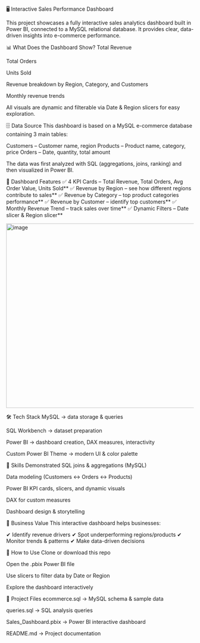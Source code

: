 🖥️ Interactive Sales Performance Dashboard

This project showcases a fully interactive sales analytics dashboard built in Power BI, connected to a MySQL relational database.
It provides clear, data-driven insights into e-commerce performance.

📊 What Does the Dashboard Show?
Total Revenue

Total Orders

Units Sold

Revenue breakdown by Region, Category, and Customers

Monthly revenue trends

All visuals are dynamic and filterable via Date & Region slicers for easy exploration.

🗄 Data Source
This dashboard is based on a MySQL e-commerce database containing 3 main tables:

Customers – Customer name, region
Products – Product name, category, price
Orders – Date, quantity, total amount

The data was first analyzed with SQL (aggregations, joins, ranking) and then visualized in Power BI.

📌 Dashboard Features
✅ 4 KPI Cards – Total Revenue, Total Orders, Avg Order Value, Units Sold** 
✅ Revenue by Region – see how different regions contribute to sales** 
✅ Revenue by Category – top product categories performance** 
✅ Revenue by Customer – identify top customers** 
✅ Monthly Revenue Trend – track sales over time** 
✅ Dynamic Filters – Date slicer & Region slicer** 

<img width="916" height="495" alt="image" src="https://github.com/user-attachments/assets/8a9e0272-0c70-471c-b75a-bfe3813e3200" />


🛠 Tech Stack
MySQL → data storage & queries

SQL Workbench → dataset preparation

Power BI → dashboard creation, DAX measures, interactivity

Custom Power BI Theme → modern UI & color palette

🧠 Skills Demonstrated
SQL joins & aggregations (MySQL)

Data modeling (Customers ↔ Orders ↔ Products)

Power BI KPI cards, slicers, and dynamic visuals

DAX for custom measures

Dashboard design & storytelling

💼 Business Value
This interactive dashboard helps businesses:

✔ Identify revenue drivers
✔ Spot underperforming regions/products
✔ Monitor trends & patterns
✔ Make data-driven decisions

🚀 How to Use
Clone or download this repo

Open the .pbix Power BI file

Use slicers to filter data by Date or Region

Explore the dashboard interactively

📂 Project Files
ecommerce.sql → MySQL schema & sample data

queries.sql → SQL analysis queries

Sales_Dashboard.pbix → Power BI interactive dashboard

README.md → Project documentation




